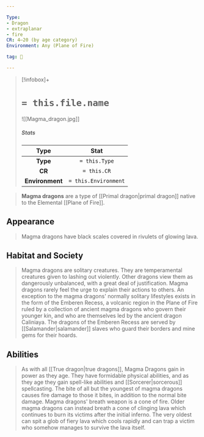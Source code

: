 ```yaml
---

Type:
- Dragon
- extraplanar
- fire
CR: 4–20 (by age category)
Environment: Any (Plane of Fire)

tag: 👹

---
```


> [!infobox]+
> #  `= this.file.name`
> ![[Magma_dragon.jpg]]
> ##### Stats
> Type | Stat |
> :---:|:---:|
> **Type** | `= this.Type` |
> **CR** | `= this.CR` |
> **Environment** | `= this.Environment` |



> **Magma dragons** are a type of [[Primal dragon|primal dragon]] native to the Elemental [[Plane of Fire]].



## Appearance

> Magma dragons have black scales covered in rivulets of glowing lava.


## Habitat and Society

> Magma dragons are solitary creatures. They are temperamental creatures given to lashing out violently. Other dragons view them as dangerously unbalanced, with a great deal of justification. Magma dragons rarely feel the urge to explain their actions to others.
> An exception to the magma dragons' normally solitary lifestyles exists in the form of the Emberen Recess, a volcanic region in the Plane of Fire ruled by a collection of ancient magma dragons who govern their younger kin, and who are themselves led by the ancient dragon Caliniaya. The dragons of the Emberen Recess are served by [[Salamander|salamander]] slaves who guard their borders and mine gems for their hoards.


## Abilities

> As with all [[True dragon|true dragons]], Magma Dragons gain in power as they age. They have formidable physical abilities, and as they age they gain spell-like abilities and [[Sorcerer|sorcerous]] spellcasting.
> The bite of all but the youngest of magma dragons causes fire damage to those it bites, in addition to the normal bite damage. 
> Magma dragons' breath weapon is a cone of fire. Older magma dragons can instead breath a cone of clinging lava which continues to burn its victims after the initial inferno. The very oldest can spit a glob of fiery lava which cools rapidly and can trap a victim who somehow manages to survive the lava itself.








